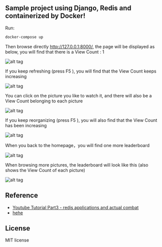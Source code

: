 ## Sample project using Django, Redis and containerized by Docker!

Run:

```bash
docker-compose up
```

Then browse directly http://127.0.0.1:8000/, the page will be displayed as below, you will find that there is a View Count : 1

![alt tag](https://i.imgur.com/e6w8ufP.png)

If you keep refreshing (press F5 ), you will find that the View Count keeps increasing

![alt tag](https://i.imgur.com/ivf4HFr.png)


You can click on the picture you like to watch it, and there will also be a View Count belonging to each picture

![alt tag](https://i.imgur.com/8pXNI7z.png)


If you keep reorganizing (press F5 ), you will also find that the View Count has been increasing

![alt tag](https://i.imgur.com/fFYdLjm.png)


When you back to the homepage，you will find one more leaderboard


![alt tag](https://i.imgur.com/0sRMqjK.png)

When browsing more pictures, the leaderboard will look like this (also shows the View Count of each picture)

![alt tag](https://i.imgur.com/MKH0XBG.png)


## Reference
* [Youtube Tutorial Part3 - redis applications and actual combat](https://youtu.be/xFNkpyd4Ues)
* [hehe](google.com)

## License

MIT license